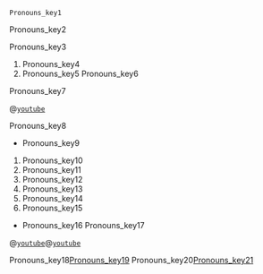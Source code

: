 ```ngMeta
Pronouns_key1
```

Pronouns_key2



Pronouns_key3
1) Pronouns_key4
2) Pronouns_key5
Pronouns_key6


Pronouns_key7


@[`youtube`](L253lfRAGGE)

Pronouns_key8


* Pronouns_key9
1. Pronouns_key10
2. Pronouns_key11
3. Pronouns_key12
4. Pronouns_key13
5. Pronouns_key14
6. Pronouns_key15
* Pronouns_key16
Pronouns_key17


@[`youtube`](gI_ygAB10SE)@[`youtube`](rcfNpTUIJjA)


Pronouns_key18[Pronouns_key19](https://www.myenglishpages.com/site_php_`files`/grammar-exercise-object-pronouns.php)
Pronouns_key20[Pronouns_key21](https://www.myenglishpages.com/site_php_`files`/grammar-exercise-personal-pronouns.php)
